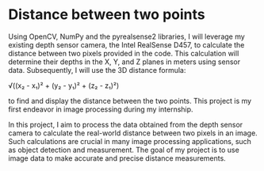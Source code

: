 # Distance between two points

Using OpenCV, NumPy and the pyrealsense2 libraries, I will leverage my existing depth sensor camera, the Intel RealSense D457, to calculate the distance between two pixels provided in the code.
This calculation will determine their depths in the X, Y, and Z planes in meters using sensor data. Subsequently, I will use the 3D distance formula:

√((x₂ - x₁)² + (y₂ - y₁)² + (z₂ - z₁)²)

to find and display the distance between the two points. This project is my first endeavor in image processing during my internship.

In this project, I aim to process the data obtained from the depth sensor camera to calculate the real-world distance between two pixels in an image. 
Such calculations are crucial in many image processing applications, such as object detection and measurement. The goal of my project is to use image data to make accurate and precise distance measurements.
